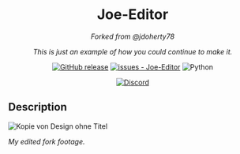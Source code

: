 <div align="center">
  
# Joe-Editor

*Forked from @jdoherty78*

*This is just an example of how you could continue to make it.*

[![GitHub release](https://img.shields.io/github/release/jdoherty78/PYTHON-Editor?include_prereleases=&sort=semver&color=blue)](https://github.com/jdoherty78/PYTHON-Editor/releases/)
[![issues - Joe-Editor](https://img.shields.io/github/issues/jdoherty78/PYTHON-Editor)](https://github.com/jdoherty78/PYTHON-Editor/issues)
![Python](https://img.shields.io/badge/Python-14354C?style=flat&logo=python&logoColor=white)

[![Discord](https://img.shields.io/badge/Discord-5865F2?style=flat&logo=discord&logoColor=white)](https://discord.gg/rfrMnA4XCc)

</div>

## Description

![Kopie von Design ohne Titel](https://github.com/wfxey/Joe-Editor/assets/158351052/304771e9-82e8-43df-9c39-da4b7c31c9a6)

*My edited fork footage.*

</div>
